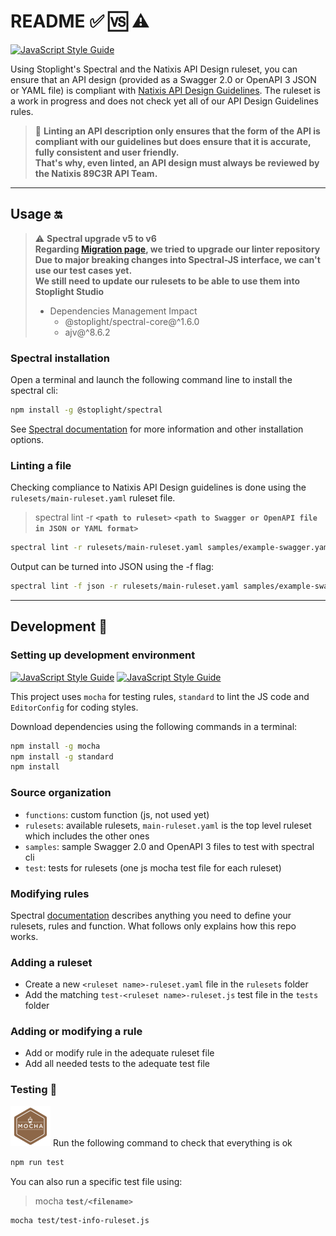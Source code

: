 # README :white_check_mark: :vs: :warning:

[![JavaScript Style Guide](https://img.shields.io/badge/code_style-standard-brightgreen.svg)](https://standardjs.com)

Using Stoplight's Spectral and the Natixis API Design ruleset, you can ensure that an API design (provided as a Swagger 2.0 or OpenAPI 3 JSON or YAML file) is compliant with [Natixis API Design Guidelines](https://confluence.mycloud.intranatixis.com/display/EAPI89C3R/API+REST+-+Design+Guidelines). The ruleset is a work in progress and does not check yet all of our API Design Guidelines rules.

> :red_circle: **Linting an API description only ensures that the form of the API is compliant with our guidelines but does ensure that it is accurate, fully consistent and user friendly.**  
**That's why, even linted, an API design must always be reviewed by the Natixis 89C3R API Team.**

----------

## Usage :on:

> :warning: **Spectral upgrade v5 to v6**  
> **Regarding [Migration page](https://meta.stoplight.io/docs/spectral/ZG9jOjg2MDIwMDM-spectral-v5-to-v6-migration-guide#general), we tried to upgrade our linter repository**  
> **Due to major breaking changes into Spectral-JS interface, we can't use our test cases yet.**  
> **We still need to update our rulesets to be able to use them into Stoplight Studio**  
>
> - Dependencies Management Impact
>   - @stoplight/spectral-core@^1.6.0
>   - ajv@^8.6.2

### Spectral installation

Open a terminal and launch the following command line to install the spectral cli:

```sh
npm install -g @stoplight/spectral
```

See [Spectral documentation](https://stoplight.io/p/docs/gh/stoplightio/spectral/docs/getting-started/installation.md) for more information and other installation options.

### Linting a file

Checking compliance to Natixis API Design guidelines is done using the `rulesets/main-ruleset.yaml` ruleset file.

> spectral lint -r __`<path to ruleset>`__ __`<path to Swagger or OpenAPI file in JSON or YAML format>`__

```sh
spectral lint -r rulesets/main-ruleset.yaml samples/example-swagger.yaml
```

Output can be turned into JSON using the -f flag:

```sh
spectral lint -f json -r rulesets/main-ruleset.yaml samples/example-swagger.yaml
```

----------

## Development :construction_worker:

### Setting up development environment

[![JavaScript Style Guide](https://cdn.rawgit.com/standard/standard/master/badge.svg)](https://github.com/standard/standard) [![JavaScript Style Guide](https://avatars.githubusercontent.com/u/1165674?s=55&v=4)](http://editorconfig.org/)

This project uses `mocha` for testing rules, `standard` to lint the JS code and `EditorConfig` for coding styles.

Download dependencies using the following commands in a terminal:

```sh
npm install -g mocha
npm install -g standard
npm install
```

### Source organization

- `functions`: custom function (js, not used yet)
- `rulesets`: available rulesets, `main-ruleset.yaml` is the top level ruleset which includes the other ones
- `samples`: sample Swagger 2.0 and OpenAPI 3 files to test with spectral cli
- `test`: tests for rulesets (one js mocha test file for each ruleset)

### Modifying rules

Spectral [documentation](https://stoplight.io/p/docs/gh/stoplightio/spectral/README.md) describes anything you need to define your rulesets, rules and function.
What follows only explains how this repo works.

### Adding a ruleset

- Create a new `<ruleset name>-ruleset.yaml` file in the `rulesets` folder
- Add the matching `test-<ruleset name>-ruleset.js` test file in the `tests` folder

### Adding or modifying a rule

- Add or modify rule in the adequate ruleset file
- Add all needed tests to the adequate test file

### Testing :passport_control:

[![JavaScript Mocha Test](https://raw.githubusercontent.com/mochajs/mocha/master/assets/mocha-logo-64.png)](https://github.com/mochajs/mocha)
Run the following command to check that everything is ok

```sh
npm run test
```

You can also run a specific test file using:

> mocha __`test/<filename>`__

```sh
mocha test/test-info-ruleset.js
```
